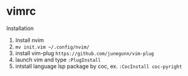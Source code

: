 vimrc
=====

Installation

1. Install nvim
2. `mv init.vim ~/.config/nvim/`
3. install vim-plug
`https://github.com/junegunn/vim-plug`
4. launch vim and type `:PlugInstall`
5. intstall language lsp package by coc, ex. `:CocInstall coc-pyright`

